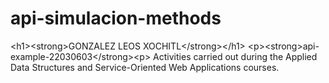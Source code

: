 # api-simulacion-methods
&lt;h1>&lt;strong>GONZALEZ LEOS XOCHITL&lt;/strong>&lt;/h1>  &lt;p>&lt;strong>api-example-22030603&lt;/strong>&lt;p> Activities carried out during the Applied Data Structures and Service-Oriented Web Applications courses. 

